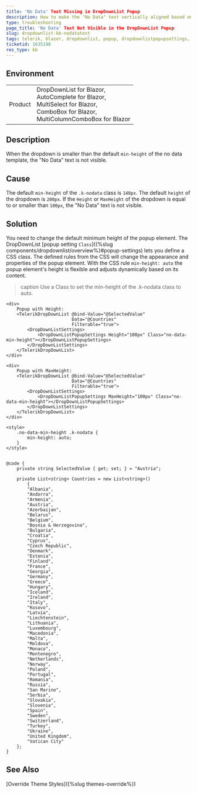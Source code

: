 ```yaml
---
title: 'No Data' Text Missing in DropDownList Popup
description: How to make the "No Data" text vertically aligned based on the dropdown height in order to have it always visible?
type: troubleshooting
page_title: 'No Data' Text Not Visible in the DropDownList Popup
slug: dropdownlist-kb-nodatatext
tags: telerik, blazor, dropdownlist, popup, dropdownlistpopupsettings, css
ticketid: 1635198
res_type: kb
---
```


## Environment

<table>
    <tbody>
        <tr>
            <td>Product</td>
            <td>DropDownList for Blazor, <br /> AutoComplete for Blazor, <br /> MultiSelect for Blazor, <br /> ComboBox for Blazor, <br /> MultiColumnComboBox for Blazor</td>
        </tr>
    </tbody>
</table>


## Description

When the dropdown is smaller than the default `min-height` of the no data template, the "No Data" text is not visible.


## Cause

The default `min-height` of the `.k-nodata` class is `140px`. The default `height` of the dropdown is `200px`. If the `Height` or `MaxHeight` of the dropdown is equal to or smaller than `100px`, the "No Data" text is not visible.


## Solution

You need to change the default minimum height of the popup element. The DropDownList [popup setting `Class`]({%slug components/dropdownlist/overview%}#popup-settings) lets you define a CSS class. The defined rules from the CSS will change the appearance and properties of the popup element. With the CSS rule `min-height: auto` the popup element's height is flexible and adjusts dynamically based on its content.

>caption Use a Class to set the min-height of the .k-nodata class to auto.

````CSHTML
<div>
    Popup with Height:
    <TelerikDropDownList @bind-Value="@SelectedValue"
                         Data="@Countries"
                         Filterable="true">
        <DropDownListSettings>
            <DropDownListPopupSettings Height="100px" Class="no-data-min-height"></DropDownListPopupSettings>
        </DropDownListSettings>
    </TelerikDropDownList>
</div>

<div>
    Popup with MaxHeight:
    <TelerikDropDownList @bind-Value="@SelectedValue"
                         Data="@Countries"
                         Filterable="true">
        <DropDownListSettings>
            <DropDownListPopupSettings MaxHeight="100px" Class="no-data-min-height"></DropDownListPopupSettings>
        </DropDownListSettings>
    </TelerikDropDownList>
</div>

<style>
    .no-data-min-height .k-nodata {
        min-height: auto;
    }
</style>


@code {
    private string SelectedValue { get; set; } = "Austria";

    private List<string> Countries = new List<string>()
        {
        "Albania",
        "Andorra",
        "Armenia",
        "Austria",
        "Azerbaijan",
        "Belarus",
        "Belgium",
        "Bosnia & Herzegovina",
        "Bulgaria",
        "Croatia",
        "Cyprus",
        "Czech Republic",
        "Denmark",
        "Estonia",
        "Finland",
        "France",
        "Georgia",
        "Germany",
        "Greece",
        "Hungary",
        "Iceland",
        "Ireland",
        "Italy",
        "Kosovo",
        "Latvia",
        "Liechtenstein",
        "Lithuania",
        "Luxembourg",
        "Macedonia",
        "Malta",
        "Moldova",
        "Monaco",
        "Montenegro",
        "Netherlands",
        "Norway",
        "Poland",
        "Portugal",
        "Romania",
        "Russia",
        "San Marino",
        "Serbia",
        "Slovakia",
        "Slovenia",
        "Spain",
        "Sweden",
        "Switzerland",
        "Turkey",
        "Ukraine",
        "United Kingdom",
        "Vatican City"
    };
}
````


## See Also

[Override Theme Styles]({%slug themes-override%})
